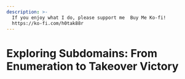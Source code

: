 ```yaml
---
description: >-
  If you enjoy what I do, please support me  Buy Me Ko-fi!
  https://ko-fi.com/h0tak88r
---
```


# Exploring Subdomains: From Enumeration to Takeover Victory

